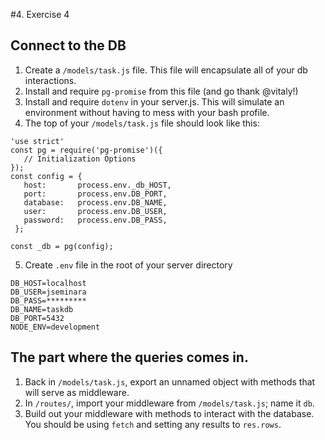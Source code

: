 #4. Exercise 4 

## Connect to the DB
 1. Create a `/models/task.js` file. This file will encapsulate all of your db interactions.
 2. Install and require `pg-promise` from this file (and go thank @vitaly!)
 2. Install and require `dotenv` in your server.js. This will simulate an environment without having to mess with your bash profile.
 3. The top of your `/models/task.js` file should look like this:
 ```
 'use strict'
const pg = require('pg-promise')({
    // Initialization Options
});
const config = {
    host:       process.env._db_HOST,
    port:       process.env.DB_PORT,
    database:   process.env.DB_NAME,
    user:       process.env.DB_USER,
    password:   process.env.DB_PASS,
  };

const _db = pg(config);
```

 5. Create `.env` file in the root of your server directory

```
DB_HOST=localhost
DB_USER=jseminara
DB_PASS=*********
DB_NAME=taskdb
DB_PORT=5432
NODE_ENV=development
```

## The part where the queries comes in.
 1. Back in `/models/task.js`, export an unnamed object with methods that will serve as middleware.
 3. In `/routes/`, import your middleware from `/models/task.js`; name it `db`. 
 4. Build out your middleware with methods to interact with the database. You should be using `fetch` and setting any results to `res.rows`.

